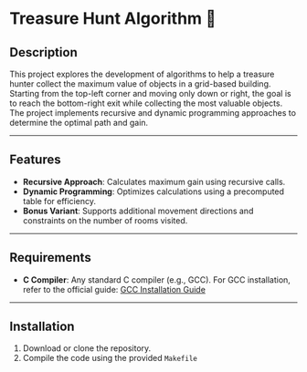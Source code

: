# Treasure Hunt Algorithm 🔐

## Description
This project explores the development of algorithms to help a treasure hunter collect the maximum value of objects in a grid-based building. Starting from the top-left corner and moving only down or right, the goal is to reach the bottom-right exit while collecting the most valuable objects. The project implements recursive and dynamic programming approaches to determine the optimal path and gain.

---

## Features
- **Recursive Approach**: Calculates maximum gain using recursive calls.
- **Dynamic Programming**: Optimizes calculations using a precomputed table for efficiency.
- **Bonus Variant**: Supports additional movement directions and constraints on the number of rooms visited.

---

## Requirements
- **C Compiler**: Any standard C compiler (e.g., GCC).
For GCC installation, refer to the official guide: [GCC Installation Guide](https://gcc.gnu.org/install/)

---

## Installation
1. Download or clone the repository.
2. Compile the code using the provided `Makefile` 
